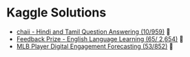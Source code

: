 # Kaggle Solutions

* [chaii - Hindi and Tamil Question Answering (10/959)](https://github.com/drehero/kaggle-solutions/tree/main/chaii-hindi-and-tamil-question-answering-10th-place) 🥇
* [Feedback Prize - English Language Learning (65/
2,654)](https://github.com/drehero/kaggle/tree/main/feedback-prize-english-language-learning-65th-place) 🥈
* [MLB Player Digital Engagement Forecasting (53/852)](https://github.com/drehero/kaggle-solutions/tree/main/mlb-player-digital-engagement-forecasting-53rd-place) 🥉

